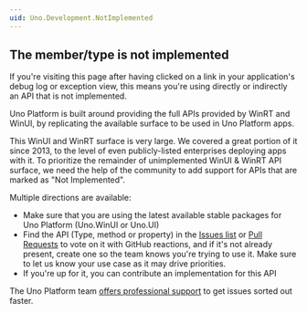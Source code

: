 ```yaml
---
uid: Uno.Development.NotImplemented
---
```


## The member/type is not implemented

If you're visiting this page after having clicked on a link in your application's debug log or exception view, this means you're using directly or indirectly an API that is not implemented.

Uno Platform is built around providing the full APIs provided by WinRT and WinUI, by replicating the available surface to be used in Uno Platform apps.

This WinUI and WinRT surface is very large. We covered a great portion of it since 2013, to the level of even publicly-listed enterprises deploying apps with it. To prioritize the remainder of unimplemented WinUI & WinRT API surface, we need the help of the community to add support for APIs that are marked as "Not Implemented".

Multiple directions are available:

- Make sure that you are using the latest available stable packages for Uno Platform (Uno.WinUI or Uno.UI)
- Find the API (Type, method or property) in the [Issues list](https://github.com/unoplatform/uno/issues) or [Pull Requests](https://github.com/unoplatform/uno/pulls) to vote on it with GitHub reactions, and if it's not already present, create one so the team knows you're trying to use it. Make sure to let us know your use case as it may drive priorities.
- If you're up for it, you can contribute an implementation for this API

The Uno Platform team [offers professional support](https://platform.uno/support/) to get issues sorted out faster.
